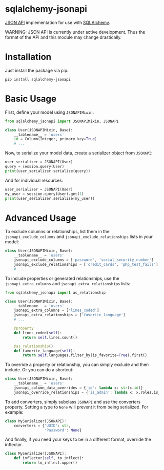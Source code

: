 # sqlalchemy-jsonapi

[JSON API](http://jsonapi.org/) implementation for use with [SQLAlchemy](http://www.sqlalchemy.org/).

WARNING: JSON API is currently under active development.  Thus the format of the API and this module may change drastically.

# Installation

Just install the package via pip.

```
pip install sqlalchemy-jsonapi
```

# Basic Usage

First, define your model using `JSONAPIMixin`.

```py
from sqlalchemy_jsonapi import JSONAPIMixin, JSONAPI

class User(JSONAPIMixin, Base):
    __tablename__ = 'users'
    id = Column(Integer, primary_key=True)
    # ...
```

Now, to serialize your model data, create a serializer object from `JSONAPI`:

```py
user_serializer = JSONAPI(User)
query = session.query(User)
print(user_serializer.serialize(query))
```

And for individual resources:

```py
user_serializer = JSONAPI(User)
my_user = session.query(User).get(1)
print(user_serializer.serialize(my_user))
```

# Advanced Usage

To exclude columns or relationships, list them in the `jsonapi_exclude_columns` and `jsonapi_exclude_relationships` lists in your model:

```py
class User(JSONAPIMixin, Base):
    __tablename__ = 'users'
    jsonapi_exclude_columns = ['password', 'social_security_number']
    jsonapi_exclude_relationships = ['credit_cards', 'php_test_fails']
    # ...
```

To include properties or generated relationships, use the `jsonapi_extra_columns` and `jsonapi_extra_relationships` lists:

```py
from sqlalchemy_jsonapi import as_relationship

class User(JSONAPIMixin, Base):
    __tablename__ = 'users'
    jsonapi_extra_columns = ['lines_coded']
    jsonapi_extra_relationships = ['favorite_language']
    # ...

    @property
    def lines_coded(self):
        return self.lines.count()

    @as_relationship()
    def favorite_language(self):
        return self.languages.filter_by(is_favorite=True).first()
```

To override a property or relationship, you can simply exclude and then include.  Or you can do a shortcut:

```py
class User(JSONAPIMixin, Base):
    __tablename__ = 'users'
    jsonapi_column_data_overrides = {'id': lambda x: str(x.id)}
    jsonapi_override_relationships = {'is_admin': lambda x: x.roles.is_admin}
```

To add converters, simply subclass `JSONAPI` and use the converters property.  Setting a type to `None` will prevent it from being serialized.  For example:

```py
class MySerializer(JSONAPI):
    converters = {'UUID': str,
                  'Password': None}
```

And finally, if you need your keys to be in a different format, override the inflector.

```py
class MySerializer(JSONAPI):
    def inflector(self, to_inflect):
        return to_inflect.upper()
```